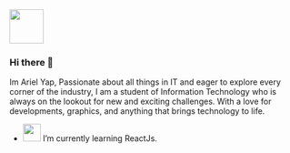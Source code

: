 <img src="https://media2.giphy.com/media/WUlplcMpOCEmTGBtBW/giphy.gif" width="60">


### Hi there 👋

<p>Im Ariel Yap, Passionate about all things in IT and eager to explore every corner of the industry, I am a student of Information Technology who is always on the lookout for new and exciting challenges. With a love for developments, graphics, and anything that brings technology to life.</p>

- <img src="https://media2.giphy.com/media/WUlplcMpOCEmTGBtBW/giphy.gif" width="31"> I’m currently learning ReactJs.
